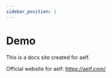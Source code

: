 ```yaml
---
sidebar_position: 1
---
```


# Demo

This is a docs site created for aelf.

Official website for aelf: https://aelf.com/
